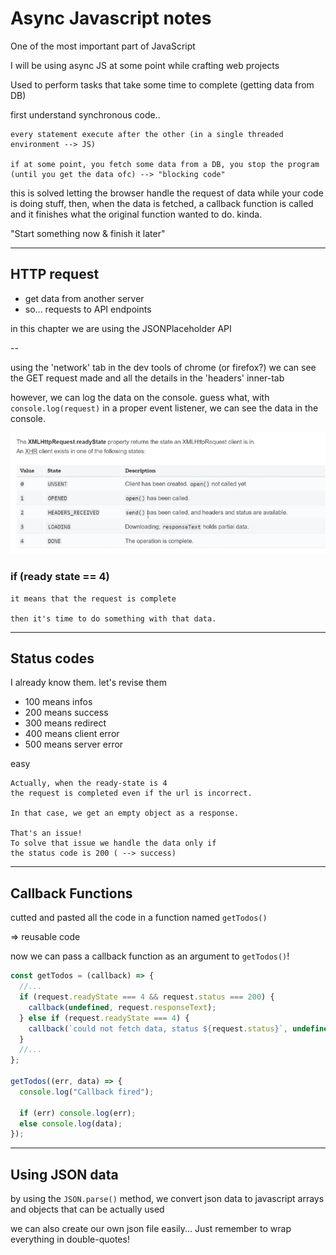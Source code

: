 # Async Javascript notes

One of the most important part of JavaScript

I will be using async JS at some point while crafting web projects

Used to perform tasks that take some time to complete
(getting data from DB)

first understand synchronous code..

    every statement execute after the other (in a single threaded environment --> JS)

    if at some point, you fetch some data from a DB, you stop the program (until you get the data ofc) --> "blocking code"

this is solved letting the browser handle the request of data while your code is doing stuff, then, when the data is fetched, a callback function is called and it finishes what the original function wanted to do. kinda.

"Start something now & finish it later"

---

## HTTP request

- get data from another server
- so... requests to API endpoints

in this chapter we are using the JSONPlaceholder API

--

using the 'network' tab in the dev tools of chrome (or firefox?)
we can see the GET request made and all the details in the 'headers' inner-tab

however, we can log the data on the console.
guess what, with `console.log(request)` in a proper event listener, we can see the data in the console.

![ready states of a xml-http request](ready-states-of-a-XMLHttpRequest.png)

### if (ready state == 4)

    it means that the request is complete

    then it's time to do something with that data.

---

## Status codes

I already know them. let's revise them

- 100 means infos
- 200 means success
- 300 means redirect
- 400 means client error
- 500 means server error

easy

    Actually, when the ready-state is 4
    the request is completed even if the url is incorrect.

    In that case, we get an empty object as a response.

    That's an issue!
    To solve that issue we handle the data only if
    the status code is 200 ( --> success)

---

## Callback Functions

cutted and pasted all the code in a function named `getTodos()`

=> reusable code

now we can pass a callback function as an argument to `getTodos()`!

```javascript
const getTodos = (callback) => {
  //...
  if (request.readyState === 4 && request.status === 200) {
    callback(undefined, request.responseText);
  } else if (request.readyState === 4) {
    callback(`could not fetch data, status ${request.status}`, undefined);
  }
  //...
};

getTodos((err, data) => {
  console.log("Callback fired");

  if (err) console.log(err);
  else console.log(data);
});
```

---

## Using JSON data

by using the `JSON.parse()` method,
we convert json data to javascript arrays and objects that can be actually used

we can also create our own json file easily...
Just remember to wrap everything in double-quotes!
